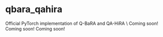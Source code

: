 # qbara_qahira
Official PyTorch implementation of Q-BaRA and QA-HiRA \\
Coming soon! Coming soon! Coming soon! 
